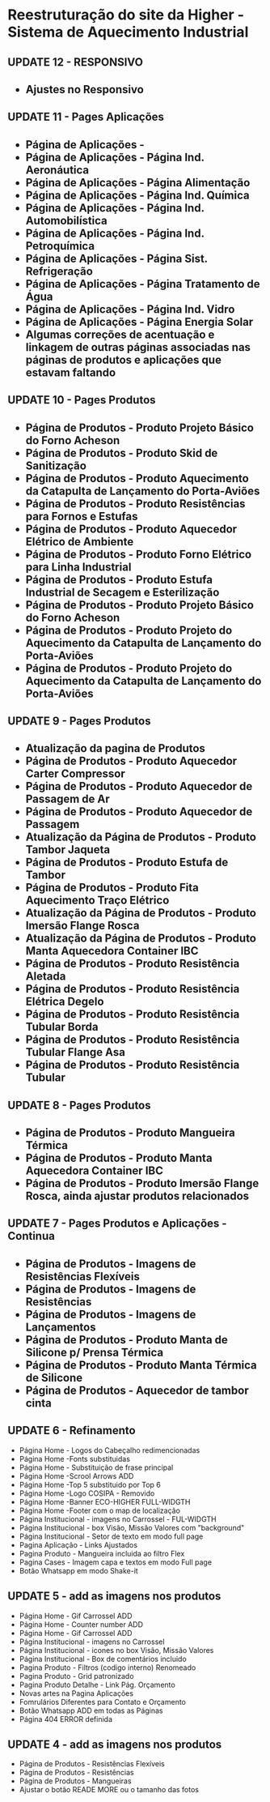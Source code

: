 <h1>Reestruturação do site da Higher - Sistema de Aquecimento Industrial</h1>

<h2>UPDATE 12 - RESPONSIVO<h2>
<ul>
  <li>Ajustes no Responsivo </li>
  
</ul>

<h2>UPDATE 11 - Pages Aplicações<h2>
<ul>
  <li>Página de Aplicações - </li>
  <li>Página de Aplicações - Página Ind. Aeronáutica</li>
  <li>Página de Aplicações - Página Alimentação</li>
  <li>Página de Aplicações - Página Ind. Química</li>
  <li>Página de Aplicações - Página Ind. Automobilística</li>
  <li>Página de Aplicações - Página Ind. Petroquímica</li>
  <li>Página de Aplicações - Página Sist. Refrigeração</li>
  <li>Página de Aplicações - Página Tratamento de Água</li>
  <li>Página de Aplicações - Página Ind. Vidro</li>
  <li>Página de Aplicações - Página Energia Solar</li>
  <li> Algumas correções de acentuação e linkagem de outras páginas associadas nas páginas de produtos e aplicações que estavam faltando</li>
</ul>

<h2>UPDATE 10 - Pages Produtos<h2>
<ul>
  <li>Página de Produtos - Produto Projeto Básico do Forno Acheson</li>
  <li>Página de Produtos - Produto Skid de Sanitização</li>
  <li>Página de Produtos - Produto Aquecimento da Catapulta de Lançamento do Porta-Aviões</li>
  <li>Página de Produtos - Produto Resistências para Fornos e Estufas</li>
  <li>Página de Produtos - Produto Aquecedor Elétrico de Ambiente</li>
  <li>Página de Produtos - Produto Forno Elétrico para Linha Industrial</li>
  <li>Página de Produtos - Produto Estufa Industrial de Secagem e Esterilização</li>
  <li>Página de Produtos - Produto Projeto Básico do Forno Acheson</li>
  <li>Página de Produtos - Produto Projeto do Aquecimento da Catapulta de Lançamento do Porta-Aviões</li>
  <li>Página de Produtos - Produto Projeto do Aquecimento da Catapulta de Lançamento do Porta-Aviões</li>
</ul>

<h2>UPDATE 9 - Pages Produtos<h2>
<ul>
  <li>Atualização da pagina de Produtos</li>
  <li>Página de Produtos - Produto Aquecedor Carter Compressor</li>
  <li>Página de Produtos - Produto Aquecedor de Passagem de Ar</li>
  <li>Página de Produtos - Produto Aquecedor de Passagem</li>
  <li>Atualização da Página de Produtos - Produto Tambor Jaqueta</li>
  <li>Página de Produtos - Produto Estufa de Tambor</li>
  <li>Página de Produtos - Produto Fita Aquecimento Traço Elétrico</li>
  <li>Atualização da Página de Produtos - Produto Imersão Flange Rosca</li>
  <li>Atualização da Página de Produtos - Produto Manta Aquecedora Container IBC</li>
  <li>Página de Produtos - Produto Resistência Aletada</li>
  <li>Página de Produtos - Produto Resistência Elétrica Degelo</li>
  <li>Página de Produtos - Produto Resistência Tubular Borda</li>
  <li>Página de Produtos - Produto Resistência Tubular Flange Asa</li>
  <li>Página de Produtos - Produto Resistência Tubular</li>
</ul>

<h2>UPDATE 8 - Pages Produtos<h2>
<ul>
  <li>Página de Produtos - Produto Mangueira Térmica</li>
  <li>Página de Produtos - Produto Manta Aquecedora Container IBC</li>
  <li>Página de Produtos - Produto Imersão Flange Rosca, ainda ajustar produtos relacionados</li>
</ul>

<h2>UPDATE 7 - Pages Produtos e Aplicações - Continua<h2>
<ul>
  <li>Página de Produtos - Imagens de Resistências Flexíveis</li>
  <li>Página de Produtos - Imagens de Resistências </li>
  <li>Página de Produtos - Imagens de Lançamentos</li>
  <li>Página de Produtos - Produto Manta de Silicone p/ Prensa Térmica</li>
  <li>Página de Produtos - Produto Manta Térmica de Silicone</li>
  <li>Página de Produtos - Aquecedor de tambor cinta</li>
</ul>

<h2> UPDATE 6 - Refinamento</h2>
<ul>
  <li>Página Home - Logos do Cabeçalho redimencionadas </li> 
  <li>Página Home -Fonts substituidas </li> 
  <li>Página Home - Substituição de frase principal</li> 
  <li>Página Home -Scrool Arrows ADD</li> 
  <li>Página Home -Top 5 substituido por Top 6</li>
  <li>Página Home -Logo COSIPA - Removido</li>
  <li>Página Home -Banner ECO-HIGHER FULL-WIDGTH</li>
  <li>Página Home -Footer com o map de localização</li>
  <li>Página Institucional - imagens no Carrossel - FUL-WIDGTH</li>
  <li>Página Institucional - box Visão, Missão Valores com "background"</li>
  <li>Página Institucional - Setor de texto em modo full page</li>
  <li>Pagina Aplicação - Links Ajustados</li>
  <li>Pagina Produto - Mangueira incluida ao filtro Flex</li>
  <li>Pagina Cases - Imagem capa e textos em modo Full page</li>
  <li>Botão Whatsapp em modo Shake-it</li>
</ul>

<h2> UPDATE 5 - add as imagens nos produtos</h2>
<ul>
  <li>Página Home - Gif Carrossel ADD</li> 
  <li>Página Home - Counter number ADD </li> 
  <li>Página Home - Gif Carrossel ADD</li> 
  <li>Página Institucional - imagens no Carrossel</li>
  <li>Página Institucional - icones no box Visão, Missão Valores</li>
  <li>Página Institucional - Box de comentários incluido</li>
  <li>Pagina Produto - Filtros (codigo interno) Renomeado</li>
  <li>Pagina Produto - Grid patronizado</li>
  <li>Pagina Produto Detalhe - Link Pág. Orçamento</li>
  <li>Novas artes na Pagina Aplicações</li>
  <li>Fomrulários Diferentes para Contato e Orçamento</li>
  <li>Botão Whatsapp ADD em todas as Páginas</li>
  <li> Página 404 ERROR definida</li>
</ul>
  
<h2> UPDATE 4 - add as imagens nos produtos</h2>
<ul>
  <li>Página de Produtos - Resistências Flexíveis</li>
  <li>Página de Produtos - Resistências</li>
  <li>Página de Produtos - Mangueiras</li>
  <li>Ajustar o botão READE MORE ou o tamanho das fotos</li>
</ul>
